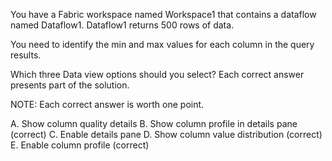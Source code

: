 

You have a Fabric workspace named Workspace1 that contains a dataflow named Dataflow1. Dataflow1 returns 500 rows of data.

You need to identify the min and max values for each column in the query results.

Which three Data view options should you select? Each correct answer presents part of the solution.

NOTE: Each correct answer is worth one point.

A. Show column quality details
B. Show column profile in details pane (correct)
C. Enable details pane
D. Show column value distribution (correct)
E. Enable column profile (correct)